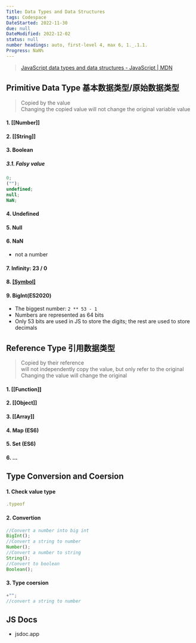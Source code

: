 ```yaml
---
Title: Data Types and Data Structures
tags: Codespace
DateStarted: 2022-11-30
due: null
DateModified: 2022-12-02
status: null
number headings: auto, first-level 4, max 6, 1._.1.1.
Progress: NaN%
---
```


> [JavaScript data types and data structures - JavaScript | MDN](https://developer.mozilla.org/en-US/docs/Web/JavaScript/Data_structures)

## Primitive Data Type 基本数据类型/原始数据类型

> Copied by the value  
> Changing the copied value will not change the original variable value

#### 1. [[Number]]

#### 2. [[String]]

#### 3. Boolean

##### 3.1. Falsy value

```js
0;
("");
undefined;
null;
NaN;
```

#### 4. Undefined

#### 5. Null

#### 6. NaN

- not a number

#### 7. Infinity: 23 / 0

#### 8. [[Symbol]](ES2015)

#### 9. BigInt(ES2020)

- The biggest number: `2 ** 53 - 1`
- Numbers are represented as 64 bits
- Only 53 bits are used in JS to store the digits; the rest are used to store decimals

## Reference Type 引用数据类型

> Copied by their reference  
> will not independently copy the value, but only refer to the original  
> Changing the value will change the original

#### 1. [[Function]]

#### 2. [[Object]]

#### 3. [[Array]]

#### 4. Map (ES6)

#### 5. Set (ES6)

#### 6. ...

## Type Conversion and Coersion

#### 1. Check value type

```js
.typeof
```

#### 2. Convertion

```js
//Convert a number into big int
BigInt();
//Convert a string to number
Number();
//Convert a number to string
String();
//Convert to boolean
Boolean();
```

#### 3. Type coersion

```js
+"";
//convert a string to number
```

## JS Docs

- jsdoc.app
